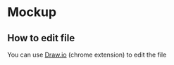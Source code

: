 # Mockup

## How to edit file
 You can use [Draw.io](https://chrome.google.com/webstore/detail/drawio-diagrams/onlkggianjhjenigcpigpjehhpplldkc?utm_source=chrome-ntp-icon) (chrome extension) to edit the file

